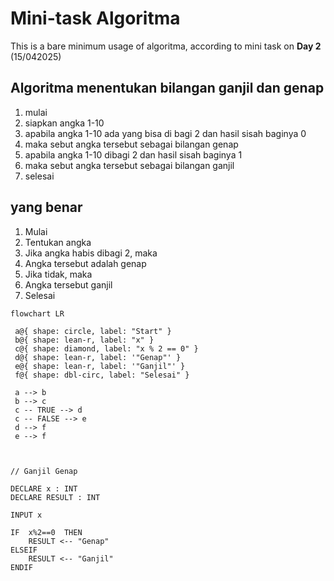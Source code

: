 # Mini-task Algoritma

This is a bare minimum usage of algoritma, according to mini task on **Day 2** (15/042025)

## Algoritma menentukan bilangan ganjil dan genap

1. mulai
2. siapkan angka 1-10
3. apabila angka 1-10 ada yang bisa di bagi 2 dan hasil sisah baginya 0
4. maka sebut angka tersebut sebagai bilangan genap
5. apabila angka 1-10 dibagi 2 dan hasil sisah baginya 1
6. maka sebut angka tersebut sebagai bilangan ganjil
7. selesai

## yang benar

1. Mulai
2. Tentukan angka
3. Jika angka habis dibagi 2, maka
4. Angka tersebut adalah genap
5. Jika tidak, maka
6. Angka tersebut ganjil
7. Selesai

```mermaid
flowchart LR

 a@{ shape: circle, label: "Start" }
 b@{ shape: lean-r, label: "x" }
 c@{ shape: diamond, label: "x % 2 == 0" }
 d@{ shape: lean-r, label: '"Genap"' }
 e@{ shape: lean-r, label: '"Ganjil"' }
 f@{ shape: dbl-circ, label: "Selesai" }

 a --> b
 b --> c
 c -- TRUE --> d
 c -- FALSE --> e
 d --> f
 e --> f


```

```Pseudocode

// Ganjil Genap

DECLARE x : INT
DECLARE RESULT : INT

INPUT x

IF  x%2==0  THEN
    RESULT <-- "Genap"
ELSEIF
    RESULT <-- "Ganjil"
ENDIF

```
